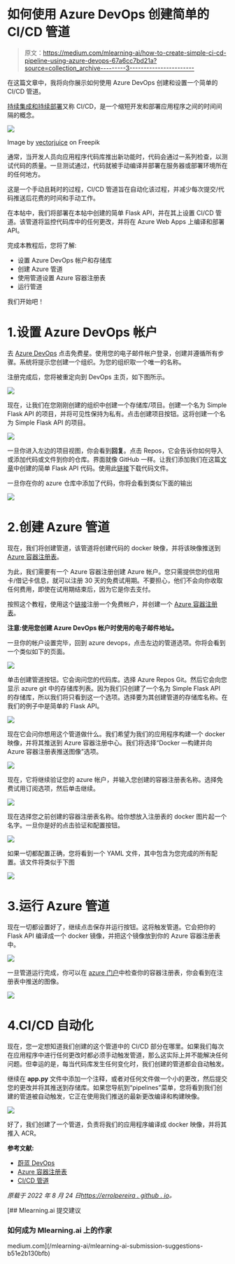 # 如何使用 Azure DevOps 创建简单的 CI/CD 管道

> 原文：<https://medium.com/mlearning-ai/how-to-create-simple-ci-cd-pipeline-using-azure-devops-67a6cc7bd21a?source=collection_archive---------3----------------------->

在这篇文章中，我将向你展示如何使用 Azure DevOps 创建和设置一个简单的 CI/CD 管道。

[持续集成和持续部署](https://www.simplilearn.com/tutorials/devops-tutorial/continuous-delivery-and-continuous-deployment)又称 CI/CD，是一个缩短开发和部署应用程序之间的时间间隔的概念。

![](img/7a8e9ea3e94b856613e6db3c9c47bb9d.png)

Image by [vectorjuice](https://www.freepik.com/free-vector/devops-team-abstract-concept-vector-illustration-software-development-team-member-agile-workflow-devops-team-model-it-teamwork-project-management-integrated-practice-abstract-metaphor_11668829.htm#query=devops&from_query=ci%20cd&position=0&from_view=search") on Freepik

通常，当开发人员向应用程序代码库推出新功能时，代码会通过一系列检查，以测试代码的质量。一旦测试通过，代码就被手动编译并部署在服务器或部署环境所在的任何地方。

这是一个手动且耗时的过程，CI/CD 管道旨在自动化该过程，并减少每次提交/代码推送后花费的时间和手动工作。

在本帖中，我们将部署在本帖中创建的简单 Flask API，并在其上设置 CI/CD 管道。该管道将监控代码库中的任何更改，并将在 Azure Web Apps 上编译和部署 API。

完成本教程后，您将了解:

*   设置 Azure DevOps 帐户和存储库
*   创建 Azure 管道
*   使用管道设置 Azure 容器注册表
*   运行管道

我们开始吧！

# 1.设置 Azure DevOps 帐户

去 [Azure DevOps](https://azure.microsoft.com/en-in/services/devops/) 点击免费星。使用您的电子邮件帐户登录，创建并遵循所有步骤。系统将提示您创建一个组织。为您的组织取一个唯一的名称。

注册完成后，您将被重定向到 DevOps 主页，如下图所示。

![](img/ebee160c305d20220f1972550a8c606a.png)

现在，让我们在您刚刚创建的组织中创建一个存储库/项目。创建一个名为 Simple Flask API 的项目，并将可见性保持为私有。点击创建项目按钮。这将创建一个名为 Simple Flask API 的项目。

![](img/1ed6688f7459e37ce7dd48629f429ea7.png)

一旦你进入左边的项目视图，你会看到**回复**。点击 Repos，它会告诉你如何导入或添加代码或文件到你的仓库。界面就像 GitHub 一样。让我们添加我们在这篇[文章](https://errolpereira.github.io/deploy_flask_api_using_docker_container/)中创建的简单 Flask API 代码。使用此[链接](https://github.com/errolPereira/blog_resources/tree/main/Flask%20API)下载代码文件。

一旦你在你的 azure 仓库中添加了代码，你将会看到类似下面的输出

![](img/e5911dc5eb194ff1293335bb350aa488.png)

# 2.创建 Azure 管道

现在，我们将创建管道，该管道将创建代码的 docker 映像，并将该映像推送到 [Azure 容器注册表](https://azure.microsoft.com/en-us/services/container-registry/)。

为此，我们需要有一个 Azure 容器注册创建 Azure 帐户。您只需提供您的信用卡/借记卡信息，就可以注册 30 天的免费试用期。不要担心，他们不会向你收取任何费用，即使在试用期结束后，因为它是你去支付。

按照这个教程，使用这个[链接](https://azure.microsoft.com/en-in/free/)注册一个免费帐户，并创建一个 [Azure 容器注册表](https://docs.microsoft.com/en-us/azure/container-registry/container-registry-get-started-portal?tabs=azure-cli)。

**注意:使用您创建 Azure DevOps 帐户时使用的电子邮件地址。**

一旦你的帐户设置完毕，回到 azure devops，点击左边的管道选项。你将会看到一个类似如下的页面。

![](img/7145bff9dfaddb2e4d832ba03c4c3a8d.png)

单击创建管道按钮。它会询问您的代码库。选择 Azure Repos Git。然后它会向您显示 azure git 中的存储库列表。因为我们只创建了一个名为 Simple Flask API 的存储库，所以我们将只看到这一个选项。选择要为其创建管道的存储库名称。在我们的例子中是简单的 Flask API。

![](img/76c19147e406dec261d22fd07f6ae9cb.png)

现在它会问你想用这个管道做什么。我们希望为我们的应用程序构建一个 docker 映像，并将其推送到 Azure 容器注册中心。我们将选择“Docker —构建并向 Azure 容器注册表推送图像”选项。

![](img/b34158ca92f28af2983856303d720848.png)

现在，它将继续验证您的 azure 帐户，并输入您创建的容器注册表名称。选择免费试用订阅选项，然后单击继续。

![](img/e718c5668e6caa12f9bc810b09e3452c.png)

现在选择您之前创建的容器注册表名称。给你想放入注册表的 docker 图片起一个名字。一旦你是好的点击验证和配置按钮。

![](img/031648540c654993631c767dd5a7412b.png)

如果一切都配置正确，您将看到一个 YAML 文件，其中包含为您完成的所有配置。该文件将类似于下图

![](img/01f47913db2a02ea9356fb51475cee76.png)

# 3.运行 Azure 管道

现在一切都设置好了，继续点击保存并运行按钮。这将触发管道。它会把你的 Flask API 编译成一个 docker 镜像，并把这个镜像放到你的 Azure 容器注册表中。

![](img/ce837b339f0bd441f595f80f64d29104.png)

一旦管道运行完成，你可以在 [azure 门户](https://errolpereira.github.io/how_to_create_CI_CD_pipeline_using_azure_devops/portal.azure.com/)中检查你的容器注册表，你会看到在注册表中推送的图像。

![](img/b31a7172410678ec0492b2f5cab0bac7.png)

# 4.CI/CD 自动化

现在，您一定想知道我们创建的这个管道中的 CI/CD 部分在哪里。如果我们每次在应用程序中进行任何更改时都必须手动触发管道，那么这实际上并不能解决任何问题。但幸运的是，每当代码库发生任何变化时，我们创建的管道都会自动触发。

继续在 **app.py** 文件中添加一个注释，或者对任何文件做一个小的更改，然后提交您的更改并将其推送到存储库。如果您导航到“pipelines”菜单，您将看到我们创建的管道被自动触发，它正在使用我们推送的最新更改编译和构建映像。

![](img/b85722e7fc88e0f4c032943fae9db8ec.png)

好了，我们创建了一个管道，负责将我们的应用程序编译成 docker 映像，并将其推入 ACR。

**参考文献:**

*   [蔚蓝 DevOps](https://docs.microsoft.com/en-us/azure/devops/?view=azure-devops&viewFallbackFrom=vsts)
*   [Azure 容器注册表](https://docs.microsoft.com/en-us/azure/container-registry/)
*   [CI/CD 管道](https://docs.microsoft.com/en-us/azure/devops/pipelines/apps/cd/azure/cicd-data-overview?view=azure-devops)

*原载于 2022 年 8 月 24 日*[*https://errolpereira . github . io*](https://errolpereira.github.io/how_to_create_CI_CD_pipeline_using_azure_devops/)*。*

[](/mlearning-ai/mlearning-ai-submission-suggestions-b51e2b130bfb) [## Mlearning.ai 提交建议

### 如何成为 Mlearning.ai 上的作家

medium.com](/mlearning-ai/mlearning-ai-submission-suggestions-b51e2b130bfb)